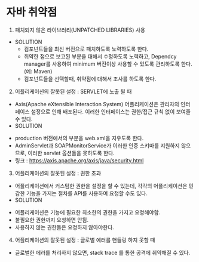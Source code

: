 # 자바 취약점

1. 패치되지 않은 라이브러리(UNPATCHED LIBRARIES) 사용
  * SOLUTION 
    - 컴포넌트들을 최신 버전으로 패치하도록 노력하도록 한다. 
    - 취약한 점으로 보고된 부분을 대해서 수정하도록 노력하고, Dependcy manager를 사용하여 minimum 버전이상 사용할 수 있도록 관리하도록 한다. (예: Maven)
    - 컴포넌트들을 선택할때, 취약점에 대해서 조사를 하도록 한다.
	
 2. 어플리케이션의 잘못된 설정 : SERVLET에 노출 될 때
  * Axis(Apache eXtensible Interaction System) 어플리케이션은 관리자의 인터페이스 설정으로 인해 배포된다. 이러한 인터페이스는 권한/접근 규칙 없이 보여줄 수 있다.
  * SOLUTION
  - production 버전에서의 부분을 web.xml을 지우도록 한다.
  - AdminServlet과 SOAPMonitorService가 이러한 인증 스키마를 지원하지 않으므로, 이러한 servlet 옵션들을 못하도록 한다.
  - 링크 : https://axis.apache.org/axis/java/security.html

3. 어플리케이션의 잘못된 설정 : 권한 초과
  * 어플리케이션에서 커스텀한 권한을 설정을 할 수 있는데, 각각의 어플리케이션은 민감한 기능을 가지는 절차를 API를 사용하여 요청할 수도 있다. 
  * SOLUTION
  - 어플리케이션은 기능에 필요한 최소한의 권한을 가지고 요청해야함.
  - 불필요한 권한까지 요청하면 안됨.
  - 사용하지 않는 권한들은 요청하지 않아야한다.

4. 어플리케이션의 잘못된 설정 : 글로벌 에러를 핸들링 하지 못할 때
  * 글로벌한 에러를 처리하지 않으면, stack trace 를 통한 공격에 취약해질 수 있다.
